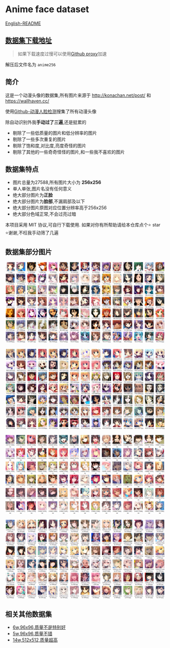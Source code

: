 # Anime face dataset

[English-README](README-en.md)

## [数据集下载地址](https://github.com/luzhixing12345/anime-face-dataset/releases/download/v0.0.1/anime256.zip)

> 如果下载速度过慢可以使用[Github proxy](https://ghproxy.com/)加速

解压后文件名为 `anime256`

## 简介

这是一个动漫头像的数据集,所有图片来源于 <http://konachan.net/post/> 和 <https://wallhaven.cc/>

使用[Github-动漫人脸检测](https://github.com/nagadomi/lbpcascade_animeface)搜集了所有动漫头像

除自动识别外我**手动过了三遍**,还是挺累的

- 剔除了一些低质量的图片和低分辨率的图片
- 剔除了一些多次重复的图片
- 剔除了饱和度,对比度,亮度奇怪的图片
- 剔除了其他的一些奇奇怪怪的图片,和一些我不喜欢的图片

## 数据集特点

- 图片总量为27588,所有图片大小为 **256x256**
- 单人单张,图片名没有任何意义
- 绝大部分图片为**正脸**
- 绝大部分图片为**脸部**,不漏肩部及以下
- 绝大部分图片原图对应位置分辨率高于256x256
- 绝大部分色域正常,不会过亮过暗

本项目采用 MIT 协议,可自行下载使用. 如果对你有所帮助请给本仓库点个:star: star :star:谢谢,不枉我手动筛了几遍

## 数据集部分图片

![20220511181820](https://raw.githubusercontent.com/learner-lu/picbed/master/20220511181820.png)

![20220511181849](https://raw.githubusercontent.com/learner-lu/picbed/master/20220511181849.png)

![20220511181933](https://raw.githubusercontent.com/learner-lu/picbed/master/20220511181933.png)

![20220511182000](https://raw.githubusercontent.com/learner-lu/picbed/master/20220511182000.png)

## 相关其他数据集

- [6w,96x96,质量不是特别好](https://github.com/bchao1/Anime-Face-Dataset)
- [5w,96x96,质量不错](https://github.com/luzhixing12345/Anime-WGAN/releases/download/v0.0.2/faces.zip)
- [14w,512x512,质量超高](https://www.kaggle.com/datasets/lukexng/animefaces-512x512)

